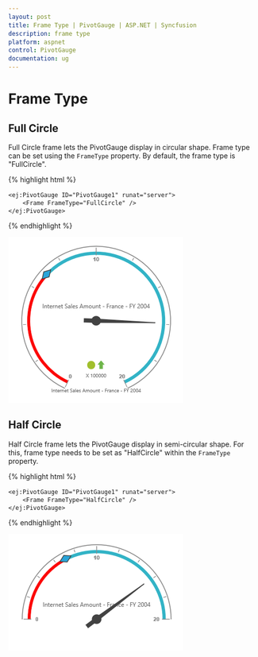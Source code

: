 ```yaml
---
layout: post
title: Frame Type | PivotGauge | ASP.NET | Syncfusion
description: frame type 
platform: aspnet
control: PivotGauge
documentation: ug
---
```


# Frame Type

## Full Circle

Full Circle frame lets the PivotGauge display in circular shape. Frame type can be set using the `FrameType` property.  By default, the frame type is "FullCircle". 

{% highlight html %}

    <ej:PivotGauge ID="PivotGauge1" runat="server">
        <Frame FrameType="FullCircle" />
    </ej:PivotGauge>

{% endhighlight  %}

![](Frame-Type/FullCircle.png) 

## Half Circle

Half Circle frame lets the PivotGauge display in semi-circular shape. For this, frame type needs to be set as "HalfCircle" within the `FrameType` property.

{% highlight html %}

    <ej:PivotGauge ID="PivotGauge1" runat="server">
        <Frame FrameType="HalfCircle" />
    </ej:PivotGauge>

{% endhighlight  %}

![](Frame-Type/HalfCircle.png) 
